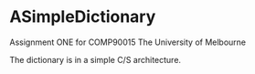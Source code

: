 # ASimpleDictionary
Assignment ONE for COMP90015 The University of Melbourne

The dictionary is in a simple C/S architecture.
